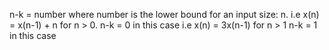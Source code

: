 n-k = number  where number is the lower bound for an input size: n. 
i.e  x(n) = x(n-1) + n   for n > 0.   n-k = 0 in this case
i.e x(n) = 3x(n-1) for n > 1   n-k = 1 in this case 
